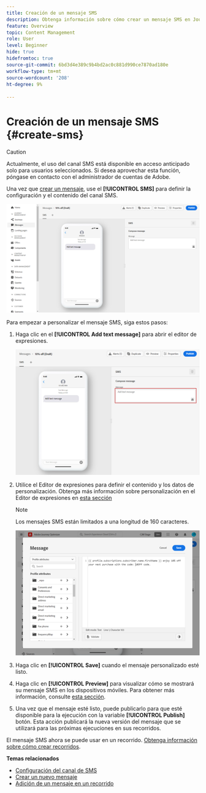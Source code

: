 ```yaml
---
title: Creación de un mensaje SMS
description: Obtenga información sobre cómo crear un mensaje SMS en Journey Optimizer
feature: Overview
topic: Content Management
role: User
level: Beginner
hide: true
hidefromtoc: true
source-git-commit: 6bd3d4e389c9b4bd2ac0c881d990ce7870ad180e
workflow-type: tm+mt
source-wordcount: '208'
ht-degree: 9%

---
```


# Creación de un mensaje SMS {#create-sms}

>[!CAUTION]
>
> Actualmente, el uso del canal SMS está disponible en acceso anticipado solo para usuarios seleccionados. Si desea aprovechar esta función, póngase en contacto con el administrador de cuentas de Adobe.

Una vez que [crear un mensaje](create-message.md), use el **[!UICONTROL SMS]** para definir la configuración y el contenido del canal SMS.

![](assets/sms_1.png)

Para empezar a personalizar el mensaje SMS, siga estos pasos:

1. Haga clic en el **[!UICONTROL Add text message]** para abrir el editor de expresiones.

   ![](assets/sms_3.png)

1. Utilice el Editor de expresiones para definir el contenido y los datos de personalización. Obtenga más información sobre personalización en el Editor de expresiones en [esta sección](personalization/personalize.md)

   >[!NOTE]
   >
   > Los mensajes SMS están limitados a una longitud de 160 caracteres.

   ![](assets/sms_2.png)

1. Haga clic en **[!UICONTROL Save]** cuando el mensaje personalizado esté listo.

1. Haga clic en **[!UICONTROL Preview]** para visualizar cómo se mostrará su mensaje SMS en los dispositivos móviles. Para obtener más información, consulte [esta sección](preview.md).

1. Una vez que el mensaje esté listo, puede publicarlo para que esté disponible para la ejecución con la variable **[!UICONTROL Publish]** botón. Esta acción publicará la nueva versión del mensaje que se utilizará para las próximas ejecuciones en sus recorridos.

El mensaje SMS ahora se puede usar en un recorrido. [Obtenga información sobre cómo crear recorridos](building-journeys/journey-gs.md).

**Temas relacionados**

* [Configuración del canal de SMS](configuration/sms-configuration.md)
* [Crear un nuevo mensaje](create-message.md)
* [Adición de un mensaje en un recorrido](building-journeys/journeys-message.md)

